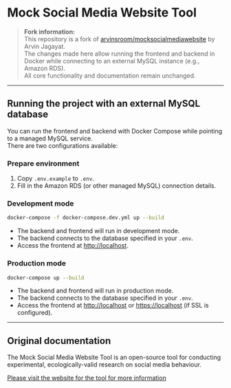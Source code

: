 # Mock Social Media Website Tool

> **Fork information:**  
> This repository is a fork of [arvinsroom/mocksocialmediawebsite](https://github.com/arvinsroom/mocksocialmediawebsite) by Arvin Jagayat.  
> The changes made here allow running the frontend and backend in Docker while connecting to an external MySQL instance (e.g., Amazon RDS).  
> All core functionality and documentation remain unchanged.

---

## Running the project with an external MySQL database

You can run the frontend and backend with Docker Compose while pointing to a managed MySQL service.  
There are two configurations available:

### Prepare environment

1. Copy `.env.example` to `.env`.
2. Fill in the Amazon RDS (or other managed MySQL) connection details.

### Development mode

```sh
docker-compose -f docker-compose.dev.yml up --build
```

- The backend and frontend will run in development mode.
- The backend connects to the database specified in your `.env`.
- Access the frontend at [http://localhost](http://localhost).

### Production mode

```sh
docker-compose up --build
```

- The backend and frontend will run in production mode.
- The backend connects to the database specified in your `.env`.
- Access the frontend at [http://localhost](http://localhost) or [https://localhost](https://localhost) (if SSL is configured).

---

## Original documentation

The Mock Social Media Website Tool is an open-source tool for conducting experimental, ecologically-valid research on social media behaviour.

[Please visit the website for the tool for more information](https://docs.studysocial.media)
